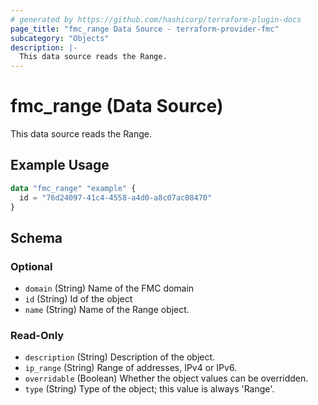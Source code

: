 ```yaml
---
# generated by https://github.com/hashicorp/terraform-plugin-docs
page_title: "fmc_range Data Source - terraform-provider-fmc"
subcategory: "Objects"
description: |-
  This data source reads the Range.
---
```


# fmc_range (Data Source)

This data source reads the Range.

## Example Usage

```terraform
data "fmc_range" "example" {
  id = "76d24097-41c4-4558-a4d0-a8c07ac08470"
}
```

<!-- schema generated by tfplugindocs -->
## Schema

### Optional

- `domain` (String) Name of the FMC domain
- `id` (String) Id of the object
- `name` (String) Name of the Range object.

### Read-Only

- `description` (String) Description of the object.
- `ip_range` (String) Range of addresses, IPv4 or IPv6.
- `overridable` (Boolean) Whether the object values can be overridden.
- `type` (String) Type of the object; this value is always 'Range'.
